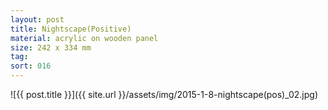 ```yaml
---
layout: post
title: Nightscape(Positive)
material: acrylic on wooden panel
size: 242 x 334 mm
tag:
sort: 016
---
```


![{{ post.title }}]({{ site.url }}/assets/img/2015-1-8-nightscape(pos)_02.jpg)
